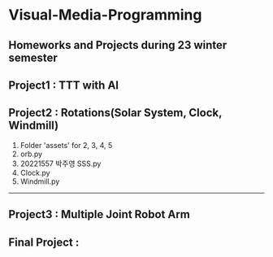 # Visual-Media-Programming
Homeworks and Projects during 23 winter semester
------------------------------------------------
Project1 : TTT with AI
---------------------------------------------------
Project2 : Rotations(Solar System, Clock, Windmill)
----------------------------------------------
1. Folder 'assets' for 2, 3, 4, 5
2. orb.py
3. 20221557 박주영 SSS.py
4. Clock.py
5. Windmill.py
---------------------------------------------------
Project3 : Multiple Joint Robot Arm
---------------------------------------------------
Final Project : 
-----------------------------------------------
